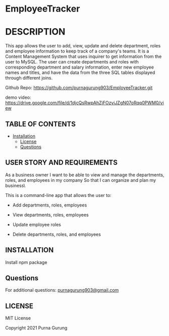 # EmployeeTracker
# DESCRIPTION
This app allows the user to add, view, update and delete department, roles and employee information to keep track of a company's teams. It is a Content Management System that uses inquirer to get information from the user to MySQL. The user can create departments and roles with corresponding department and salary information, enter new employee names and titles, and have the data from the three SQL tables displayed through different joins.

Github Repo: https://github.com/purnagurung903/EmployeeTracker.git

demo video: https://drive.google.com/file/d/1djcQsRwpAhZjFOzyiJZgN07oRqq0PWM0/view

## TABLE OF CONTENTS
* [Installation](#installation)
  * [License](#license)
  * [Questions](#Questions)

## USER STORY AND REQUIREMENTS
As a business owner
I want to be able to view and manage the departments, roles, and employees in my company
So that I can organize and plan my business\

This is a command-line app that allows the user to:

* Add departments, roles, employees

* View departments, roles, employees

* Update employee roles

* Delete departments, roles, and employees

## INSTALLATION
Install npm package

## Questions
For additional questions:
purnagurung903@gmail.com

## LICENSE
MIT License

Copyright 2021 Purna Gurung


